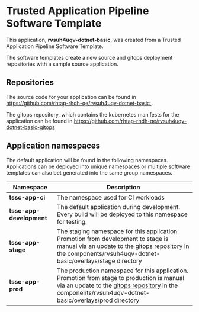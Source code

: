 # Trusted Application Pipeline Software Template

This application, **rvsuh4uqv-dotnet-basic**, was created from a Trusted Application Pipeline Software Template.

The software templates create a new source and gitops deployment repositories with a sample source application. 

## Repositories

The source code for your application can be found in [https://github.com/rhtap-rhdh-qe/rvsuh4uqv-dotnet-basic ](https://github.com/rhtap-rhdh-qe/rvsuh4uqv-dotnet-basic ).
 
The gitops repository, which contains the kubernetes manifests for the application can be found in 
[https://github.com/rhtap-rhdh-qe/rvsuh4uqv-dotnet-basic-gitops ](https://github.com/rhtap-rhdh-qe/rvsuh4uqv-dotnet-basic-gitops ) 

## Application namespaces 

The default application will be found in the following namespaces. Applications can be deployed into unique namespaces or multiple software templates can also bet generated into the same group namespaces.  

|  Namespace   |  Description   |  
| -------- | -------- |
| **tssc-app-ci** | The namespace used for CI workloads |
| **tssc-app-development** | The default application during development. Every build will be deployed to this namespace for testing. |
| **tssc-app-stage** | The staging namespace for this application. Promotion from development to stage is manual via an update to the [gitops repository](https://github.com/rhtap-rhdh-qe/rvsuh4uqv-dotnet-basic-gitops ) in the components/rvsuh4uqv-dotnet-basic/overlays/stage directory |
| **tssc-app-prod** | The production namespace for this application. Promotion from stage to production is manual via an update to the [gitops repository](https://github.com/rhtap-rhdh-qe/rvsuh4uqv-dotnet-basic-gitops ) in the components/rvsuh4uqv-dotnet-basic/overlays/prod directory |